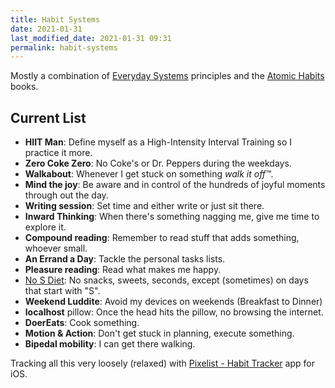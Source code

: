 ```yaml
---
title: Habit Systems
date: 2021-01-31
last_modified_date: 2021-01-31 09:31
permalink: habit-systems
---
```


Mostly a combination of [Everyday Systems] principles and the [Atomic Habits] books.

## Current List

- **HIIT Man**: Define myself as a High-Intensity Interval Training so I practice it more. 
- **Zero Coke Zero**: No Coke's or Dr. Peppers during the weekdays. 
- **Walkabout**: Whenever I get stuck on something *walk it off™*.
- **Mind the joy**: Be aware and in control of the hundreds of joyful moments through out the day. 
- **Writing session**: Set time and either write or just sit there. 
- **Inward Thinking**: When there's something nagging me, give me time to explore it.
- **Compound reading**: Remember to read stuff that adds something, whoever small. 
- **An Errand a Day**: Tackle the  personal tasks lists. 
- **Pleasure reading**: Read what makes me happy. 
- [No S Diet][nosd]: No snacks, sweets, seconds, except (sometimes) on days that start with "S".
- **Weekend Luddite**: Avoid my devices on weekends (Breakfast to Dinner)
- **localhost** pillow: Once the head hits the pillow, no browsing the internet. 
- **DoerEats**: Cook something. 
- **Motion & Action**: Don't get stuck in planning, execute something. 
- **Bipedal mobility**: I can get there walking. 

Tracking all this very loosely (relaxed) with [Pixelist - Habit Tracker] app for iOS. 

[Pixelist - Habit Tracker]: https://apps.apple.com/us/app/pixelist-habit-tracker/id1317636216 "‎Pixelist - Habit Tracker on the App Store"

[Atomic Habits]: https://jamesclear.com/atomic-habits "Atomic Habits: Tiny Changes, Remarkable Results by James Clear"

[Everyday Systems]: https://everydaysystems.com/ "Everyday Systems: Systematic Moderation for sustainable good habits"

[nosd]: http://www.nosdiet.com